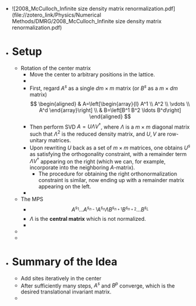 - ![2008_McCulloch_Infinite size density matrix renormalization.pdf](file://zotero_link/Physics/Numerical Methods/DMRG/2008_McCulloch_Infinite size density matrix renormalization.pdf)
- # Setup
	- Rotation of the center matrix
		- Move the center to arbitrary positions in the lattice.
		-
		- First, regard $A^s$ as a single $d m \times m$ matrix (or $B^s$ as a $m \times d m$ matrix)
		  $$
		  \begin{aligned}
		  & A=\left[\begin{array}{l}
		  A^1 \\
		  A^2 \\
		  \vdots \\
		  A^d
		  \end{array}\right] \\
		  & B=\left[B^1 B^2 \ldots B^d\right]
		  \end{aligned}
		  $$
		- Then perform SVD $A=U \Lambda V^{\dagger}$, where $\Lambda$ is a $m \times m$ diagonal matrix such that $\Lambda^2$ is the reduced density matrix, and $U, V$ are row-unitary matrices.
		- Upon rewriting $U$ back as a set of $m \times m$ matrices, one obtains $U^s$ as satisfying the orthogonality constraint, with a remainder term $\Lambda V^{\dagger}$ appearing on the right (which we can, for example, incorporate into the neighboring $A$-matrix).
			- The procedure for obtaining the right orthonormalization constraint is similar, now ending up with a remainder matrix appearing on the left.
		-
	- The MPS
		- $$
		  A^{s_1} \ldots A^{s_{n-1}} A^{s_n} \Lambda B^{s_{n+1}} B^{s_{n+2}} \ldots B^{s_L}
		  $$
		- $\Lambda$ is the **central matrix** which is not normalized.
		-
	-
	-
- # Summary of the Idea
	- Add sites iteratively in the center
	- After sufficiently many steps, $A^s$ and $B^p$ converge, which is the desired translational invariant matrix.
	-